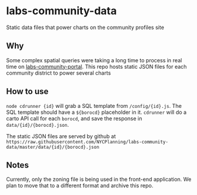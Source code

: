 # labs-community-data
Static data files that power charts on the community profiles site

## Why
Some complex spatial queries were taking a long time to process in real time on [labs-community-portal](https://github.com/NYCPlanning/labs-community-portal).  This repo hosts static JSON files for each community district to power several charts

## How to use
`node cdrunner {id}` will grab a SQL template from `/config/{id}.js`.  The SQL template should have a `${borocd}` placeholder in it.  `cdrunner` will do a carto API call for each `borocd`, and save the response in `data/{id}/{borocd}.json`.

The static JSON files are served by github at `https://raw.githubusercontent.com/NYCPlanning/labs-community-data/master/data/{id}/{borocd}.json`

## Notes
Currently, only the zoning file is being used in the front-end application. We plan to move that to a different format and archive this repo.
